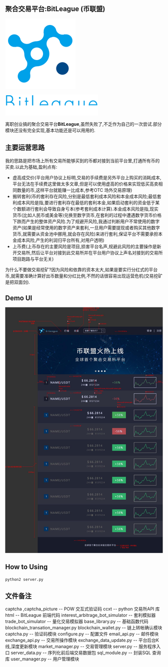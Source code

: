
##  聚合交易平台:BitLeague (币联盟)

![logo2.png](logo2.png)

![logo2.png](logo1.png)

  离职创业搞的聚合交易平台**BitLeague**,虽然失败了,不乏作为自己的一次尝试.部分模块还没有完全实现,基本功能还是可以用用的.
  
  
##  主要运营思路
  
  我的思路是把市场上所有交易所能够买到的币都对接到当前平台里,打通所有币的买卖.以此为基础,盈利点有:

  * 虚高成交价(平台用户协议上标明,交易的手续费是另外平台上购买的消耗成本,平台无法在手续费这里做太多文章,但是可以使用虚高的价格来实现低买高卖相同数量的币,这样平台就能赚一比成本,参考OTC 场外交易原理)
  * 搬转套利(币的套利存在风险,分别是最低套利成本风险和本金成本风险;最低套利成本风险是指,要进行套利存在最低的套利本金,如果启动套利的资金低于某个数额进行套利会导致自身亏本(参考套利成本计算).本金成本风险是指,现实货币(比如人民币或美金等)兑换至数字货币,在套利的过程中遭遇数字货币价格下跌而产生的整体资产风险.为了规避开风险,我通过判断用户不常使用的数字资产(如果是经常使用的数字资产来套利,一旦用户需要提现或者购买其他数字货币,就需要从资金池中挪用,就会存在风险)来进行套利,保证平台不需要承担本金成本风险,产生的利润归平台所有,对用户透明)
  * 上币费(上币存在的主要风险是项目,损害平台名声,规避此风险的主要操作是新开交易所,然后让平台对接到此交易所并在平台用户协议上声名对接到的交易所项目跑路与平台无关)

  为什么不要做交易挖矿?因为风险和依靠的资本太大,如果是要实行分红式的平台币,就需要准确计算好出币数量和分红比例,不然的话很容易出现运营危机(交易挖矿是把双面剑).


## Demo UI

![logo2.png](design.jpg)


## How to Using

  `python2 server.py`


## 文件备注

  captcha ,captcha_picture  --  POW 交互式验证码
  ccxt  --  python 交易所API 库
  html  --  BitLeague 前端代码
  interest_arbitrage_bot_simulator  --  套利模拟器
  trade_bot_simulator  --  量化交易模拟器
  base_library.py  --  基础函数代码
  blockchain_transation_manager.py blockchain_wallet.py  --  链上转帐确认模块
  captcha.py  --  验证码模块
  configure.py  --  配置文件
  email_api.py  --  邮件模块
  exchange_api.py  --  交易所操作模块
  exchange_data_update.py  --  平台后台K 线,深度更新模块
  market_manager.py  --  交易管理模块
  server.py  --  服务程序入口
  server_data.py  --  序列化前后端交易数据包
  sql_module.py  --  封装SQL 查询库
  user_manager.py  --  用户管理模块

